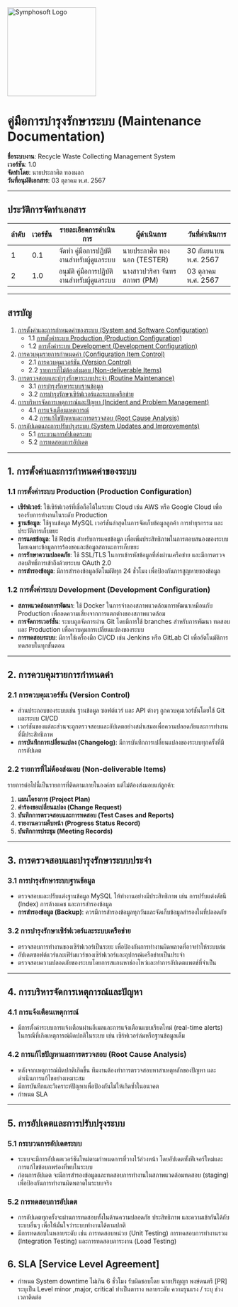 <img src="https://www.symphosoft.com/logo/symphosoftLogo.png" alt="Symphosoft Logo" width="200"/>

# คู่มือการบำรุงรักษาระบบ (Maintenance Documentation)
**ชื่อระบบงาน**: Recycle Waste Collecting Management System  
**เวอร์ชัน**: 1.0  
**จัดทำโดย**: นายประกาศิต ทองนอก  
**วันที่อนุมัติเอกสาร**: 03 ตุลาคม พ.ศ. 2567  
  
---

## ประวัติการจัดทำเอกสาร

| ลำดับ | เวอร์ชัน | รายละเอียดการดำเนินการ                 | ผู้ดำเนินการ | วันที่ดำเนินการ |
|-------|----------|-----------------------------------------|--------------|-----------------|
| 1     | 0.1      | จัดทำ คู่มือการปฏิบัติงานสำหรับผู้ดูแลระบบ         | นายประกาศิต ทองนอก  (TESTER)  | 30 กันยนายน พ.ศ. 2567        |
| 2     | 1.0      | อนุมัติ คู่มือการปฏิบัติงานสำหรับผู้ดูแลระบบ       | นางสาวปวริศา จันทรสถาพร (PM)  | 03 ตุลาคม พ.ศ. 2567        |  

---

## สารบัญ

1. [การตั้งค่าและการกำหนดค่าของระบบ (System and Software Configuration)](#1-การตั้งค่าและการกำหนดค่าของระบบ)
    - 1.1 [การตั้งค่าระบบ Production (Production Configuration)](#11-การตั้งค่าระบบ-production)
    - 1.2 [การตั้งค่าระบบ Development (Development Configuration)](#12-การตั้งค่าระบบ-development)
2. [การควบคุมรายการกำหนดค่า (Configuration Item Control)](#2-การควบคุมรายการกำหนดค่า)
    - 2.1 [การควบคุมเวอร์ชัน (Version Control)](#21-การควบคุมเวอร์ชัน)
    - 2.2 [รายการที่ไม่ต้องส่งมอบ (Non-deliverable Items)](#22-รายการที่ไม่ต้องส่งมอบ)
3. [การตรวจสอบและบำรุงรักษาระบบประจำ (Routine Maintenance)](#3-การตรวจสอบและบำรุงรักษาระบบประจำ)
    - 3.1 [การบำรุงรักษาระบบฐานข้อมูล](#31-การบำรุงรักษาระบบฐานข้อมูล)
    - 3.2 [การบำรุงรักษาเซิร์ฟเวอร์และระบบเครือข่าย](#32-การบำรุงรักษาเซิร์ฟเวอร์และระบบเครือข่าย)
4. [การบริหารจัดการเหตุการณ์และปัญหา (Incident and Problem Management)](#4-การบริหารจัดการเหตุการณ์และปัญหา)
    - 4.1 [การแจ้งเตือนเหตุการณ์](#41-การแจ้งเตือนเหตุการณ์)
    - 4.2 [การแก้ไขปัญหาและการตรวจสอบ (Root Cause Analysis)](#42-การแก้ไขปัญหาและการตรวจสอบ)
5. [การอัปเดตและการปรับปรุงระบบ (System Updates and Improvements)](#5-การอัปเดตและการปรับปรุงระบบ)
    - 5.1 [กระบวนการอัปเดตระบบ](#51-กระบวนการอัปเดตระบบ)
    - 5.2 [การทดสอบการอัปเดต](#52-การทดสอบการอัปเดต)

---

## 1. การตั้งค่าและการกำหนดค่าของระบบ

### 1.1 การตั้งค่าระบบ Production (Production Configuration)
- **เซิร์ฟเวอร์**: ใช้เซิร์ฟเวอร์ที่เชื่อถือได้ในระบบ Cloud เช่น AWS หรือ Google Cloud เพื่อรองรับการทำงานในระดับ Production
- **ฐานข้อมูล**: ใช้ฐานข้อมูล MySQL เวอร์ชันล่าสุดในการจัดเก็บข้อมูลลูกค้า การทำธุรกรรม และประวัติการเก็บขยะ
- **การแคชข้อมูล**: ใช้ Redis สำหรับการแคชข้อมูล เพื่อเพิ่มประสิทธิภาพในการตอบสนองของระบบ โดยเฉพาะข้อมูลการร้องขอและข้อมูลสถานะการเก็บขยะ
- **การรักษาความปลอดภัย**: ใช้ SSL/TLS ในการเข้ารหัสข้อมูลที่ส่งผ่านเครือข่าย และมีการตรวจสอบสิทธิ์การเข้าถึงด้วยระบบ OAuth 2.0
- **การสำรองข้อมูล**: มีการสำรองข้อมูลอัตโนมัติทุก 24 ชั่วโมง เพื่อป้องกันการสูญหายของข้อมูล

### 1.2 การตั้งค่าระบบ Development (Development Configuration)
- **สภาพแวดล้อมการพัฒนา**: ใช้ Docker ในการจำลองสภาพแวดล้อมการพัฒนาเหมือนกับ Production เพื่อลดความเสี่ยงจากการแตกต่างของสภาพแวดล้อม
- **การจัดการเวอร์ชัน**: ระบบถูกจัดการผ่าน Git โดยมีการใช้ branches สำหรับการพัฒนา ทดสอบ และ Production เพื่อควบคุมการเปลี่ยนแปลงของระบบ
- **การทดสอบระบบ**: มีการใช้เครื่องมือ CI/CD เช่น Jenkins หรือ GitLab CI เพื่ออัตโนมัติการทดสอบในทุกขั้นตอน

---

## 2. การควบคุมรายการกำหนดค่า

### 2.1 การควบคุมเวอร์ชัน (Version Control)
- ส่วนประกอบของระบบเช่น ฐานข้อมูล ซอฟต์แวร์ และ API ต่างๆ ถูกควบคุมเวอร์ชันโดยใช้ Git และระบบ CI/CD
- เวอร์ชันของแต่ละส่วนจะถูกตรวจสอบและอัปเดตอย่างสม่ำเสมอเพื่อความปลอดภัยและการทำงานที่มีประสิทธิภาพ
- **การบันทึกการเปลี่ยนแปลง (Changelog)**: มีการบันทึกการเปลี่ยนแปลงของระบบทุกครั้งที่มีการอัปเดต

### 2.2 รายการที่ไม่ต้องส่งมอบ (Non-deliverable Items)
รายการต่อไปนี้เป็นรายการที่ติดตามภายในองค์กร แต่ไม่ต้องส่งมอบแก่ลูกค้า:
1. **แผนโครงการ (Project Plan)**
2. **คำร้องขอเปลี่ยนแปลง (Change Request)**
3. **บันทึกการตรวจสอบและการทดสอบ (Test Cases and Reports)**
4. **รายงานความคืบหน้า (Progress Status Record)**
5. **บันทึกการประชุม (Meeting Records)**

---

## 3. การตรวจสอบและบำรุงรักษาระบบประจำ

### 3.1 การบำรุงรักษาระบบฐานข้อมูล
- ตรวจสอบและปรับแต่งฐานข้อมูล MySQL ให้ทำงานอย่างมีประสิทธิภาพ เช่น การปรับแต่งดัชนี (Index) การล้างแคช และการสำรองข้อมูล
- **การสำรองข้อมูล (Backup)**: ควรมีการสำรองข้อมูลทุกวันและจัดเก็บข้อมูลสำรองในที่ปลอดภัย

### 3.2 การบำรุงรักษาเซิร์ฟเวอร์และระบบเครือข่าย
- ตรวจสอบการทำงานของเซิร์ฟเวอร์เป็นระยะ เพื่อป้องกันการทำงานผิดพลาดที่อาจทำให้ระบบล่ม
- อัปเดตซอฟต์แวร์และเฟิร์มแวร์ของเซิร์ฟเวอร์และอุปกรณ์เครือข่ายเป็นประจำ
- ตรวจสอบความปลอดภัยของระบบโดยการสแกนหาช่องโหว่และทำการอัปเดตแพตช์ที่จำเป็น

---

## 4. การบริหารจัดการเหตุการณ์และปัญหา

### 4.1 การแจ้งเตือนเหตุการณ์
- มีการตั้งค่าระบบการแจ้งเตือนผ่านอีเมลและการแจ้งเตือนแบบเรียลไทม์ (real-time alerts) ในกรณีที่เกิดเหตุการณ์ผิดปกติในระบบ เช่น เซิร์ฟเวอร์ล่มหรือฐานข้อมูลเต็ม

### 4.2 การแก้ไขปัญหาและการตรวจสอบ (Root Cause Analysis)
- หลังจากเหตุการณ์ผิดปกติเกิดขึ้น ทีมงานต้องทำการตรวจสอบหาสาเหตุหลักของปัญหา และดำเนินการแก้ไขอย่างเหมาะสม
- มีการบันทึกและวิเคราะห์ปัญหาเพื่อป้องกันไม่ให้เกิดซ้ำในอนาคต
- กำหนด SLA 

---

## 5. การอัปเดตและการปรับปรุงระบบ

### 5.1 กระบวนการอัปเดตระบบ
- ระบบจะมีการอัปเดตเวอร์ชันใหม่ตามกำหนดการที่วางไว้ล่วงหน้า โดยอัปเดตทั้งฟีเจอร์ใหม่และการแก้ไขข้อบกพร่องที่พบในระบบ
- ก่อนการอัปเดต จะมีการสำรองข้อมูลและทดสอบการทำงานในสภาพแวดล้อมทดสอบ (staging) เพื่อป้องกันการทำงานผิดพลาดในระบบจริง

### 5.2 การทดสอบการอัปเดต
- การอัปเดตทุกครั้งจะผ่านการทดสอบทั้งในด้านความปลอดภัย ประสิทธิภาพ และความเข้ากันได้กับระบบอื่นๆ เพื่อให้มั่นใจว่าระบบทำงานได้ตามปกติ
- มีการทดสอบในหลายระดับ เช่น การทดสอบหน่วย (Unit Testing) การทดสอบการทำงานรวม (Integration Testing) และการทดสอบภาระงาน (Load Testing)

## 6.  SLA [Service Level Agreement]  
- กำหนด System downtime ไม่เกิน  6  ชั่วโมง รับผิดชอบโดย   นายปริญญา พงษ์ดนตรี [PR]    ระบุเป็น Level  minor  ,major, critical ทำเป็นตาราง หลายระดับ ความรุนแรง / ระบุ ช่วงเวลาติดต่อ 
